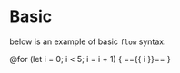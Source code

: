 # Basic

below is an example of basic `flow` syntax.

@for (let i = 0; i < 5; i = i + 1) {
	=={{ i }}==
}